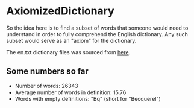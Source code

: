 # AxiomizedDictionary

So the idea here is to find a subset of words that someone would need to understand in order to fully comprehend the English dictionary. Any such subset would serve as an "axiom" for the dictionary.

The en.txt dictionary files was sourced from [here](https://raw.githubusercontent.com/sujithps/Dictionary/master/Oxford%20English%20Dictionary.txt).

## Some numbers so far

- Number of words: 26343
- Average number of words in definition: 15.76
- Words with empty definitions: "Bq" (short for "Becquerel")